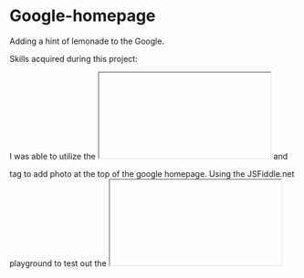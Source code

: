 # Google-homepage
Adding a hint of lemonade to the Google.

Skills acquired during this project:

I was able to utilize the <iframe></iframe> and <div> tag to add photo at the top of the google homepage.
  Using the JSFiddle.net playground to test out the <iframe> code was welcomed alternative to VScode and Linux-notepad.
  I was able to apply the <frame> code on the Google Homepage source code, after the 1st <html> tag and before the start of the <head>.
  
